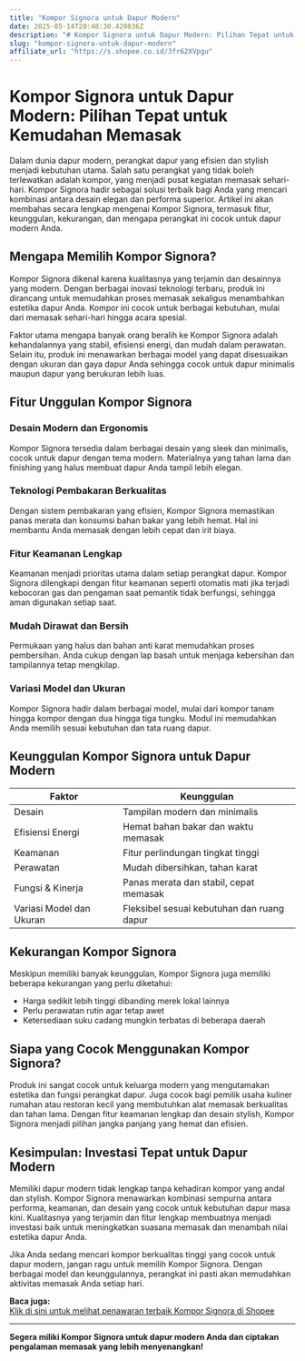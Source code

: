 ```yaml
---
title: "Kompor Signora untuk Dapur Modern"
date: 2025-05-14T20:48:30.420836Z
description: "# Kompor Signora untuk Dapur Modern: Pilihan Tepat untuk Kemudahan Memasak..."
slug: "kompor-signora-untuk-dapur-modern"
affiliate_url: "https://s.shopee.co.id/3fr62XVpgu"
---
```

# Kompor Signora untuk Dapur Modern: Pilihan Tepat untuk Kemudahan Memasak

Dalam dunia dapur modern, perangkat dapur yang efisien dan stylish menjadi kebutuhan utama. Salah satu perangkat yang tidak boleh terlewatkan adalah kompor, yang menjadi pusat kegiatan memasak sehari-hari. Kompor Signora hadir sebagai solusi terbaik bagi Anda yang mencari kombinasi antara desain elegan dan performa superior. Artikel ini akan membahas secara lengkap mengenai Kompor Signora, termasuk fitur, keunggulan, kekurangan, dan mengapa perangkat ini cocok untuk dapur modern Anda.

## Mengapa Memilih Kompor Signora?

Kompor Signora dikenal karena kualitasnya yang terjamin dan desainnya yang modern. Dengan berbagai inovasi teknologi terbaru, produk ini dirancang untuk memudahkan proses memasak sekaligus menambahkan estetika dapur Anda. Kompor ini cocok untuk berbagai kebutuhan, mulai dari memasak sehari-hari hingga acara spesial.

Faktor utama mengapa banyak orang beralih ke Kompor Signora adalah kehandalannya yang stabil, efisiensi energi, dan mudah dalam perawatan. Selain itu, produk ini menawarkan berbagai model yang dapat disesuaikan dengan ukuran dan gaya dapur Anda sehingga cocok untuk dapur minimalis maupun dapur yang berukuran lebih luas.

## Fitur Unggulan Kompor Signora

### Desain Modern dan Ergonomis
Kompor Signora tersedia dalam berbagai desain yang sleek dan minimalis, cocok untuk dapur dengan tema modern. Materialnya yang tahan lama dan finishing yang halus membuat dapur Anda tampil lebih elegan.

### Teknologi Pembakaran Berkualitas
Dengan sistem pembakaran yang efisien, Kompor Signora memastikan panas merata dan konsumsi bahan bakar yang lebih hemat. Hal ini membantu Anda memasak dengan lebih cepat dan irit biaya.

### Fitur Keamanan Lengkap
Keamanan menjadi prioritas utama dalam setiap perangkat dapur. Kompor Signora dilengkapi dengan fitur keamanan seperti otomatis mati jika terjadi kebocoran gas dan pengaman saat pemantik tidak berfungsi, sehingga aman digunakan setiap saat.

### Mudah Dirawat dan Bersih
Permukaan yang halus dan bahan anti karat memudahkan proses pembersihan. Anda cukup dengan lap basah untuk menjaga kebersihan dan tampilannya tetap mengkilap.

### Variasi Model dan Ukuran
Kompor Signora hadir dalam berbagai model, mulai dari kompor tanam hingga kompor dengan dua hingga tiga tungku. Modul ini memudahkan Anda memilih sesuai kebutuhan dan tata ruang dapur.

## Keunggulan Kompor Signora untuk Dapur Modern

| Faktor                         | Keunggulan                                              |
|------------------------------|---------------------------------------------------------|
| Desain                         | Tampilan modern dan minimalis                         |
| Efisiensi Energi             | Hemat bahan bakar dan waktu memasak                   |
| Keamanan                      | Fitur perlindungan tingkat tinggi                     |
| Perawatan                     | Mudah dibersihkan, tahan karat                        |
| Fungsi & Kinerja             | Panas merata dan stabil, cepat memasak                |
| Variasi Model dan Ukuran    | Fleksibel sesuai kebutuhan dan ruang dapur          |

## Kekurangan Kompor Signora

Meskipun memiliki banyak keunggulan, Kompor Signora juga memiliki beberapa kekurangan yang perlu diketahui:

- Harga sedikit lebih tinggi dibanding merek lokal lainnya
- Perlu perawatan rutin agar tetap awet
- Ketersediaan suku cadang mungkin terbatas di beberapa daerah

## Siapa yang Cocok Menggunakan Kompor Signora?

Produk ini sangat cocok untuk keluarga modern yang mengutamakan estetika dan fungsi perangkat dapur. Juga cocok bagi pemilik usaha kuliner rumahan atau restoran kecil yang membutuhkan alat memasak berkualitas dan tahan lama. Dengan fitur keamanan lengkap dan desain stylish, Kompor Signora menjadi pilihan jangka panjang yang hemat dan efisien.

## Kesimpulan: Investasi Tepat untuk Dapur Modern

Memiliki dapur modern tidak lengkap tanpa kehadiran kompor yang andal dan stylish. Kompor Signora menawarkan kombinasi sempurna antara performa, keamanan, dan desain yang cocok untuk kebutuhan dapur masa kini. Kualitasnya yang terjamin dan fitur lengkap membuatnya menjadi investasi baik untuk meningkatkan suasana memasak dan menambah nilai estetika dapur Anda.

Jika Anda sedang mencari kompor berkualitas tinggi yang cocok untuk dapur modern, jangan ragu untuk memilih Kompor Signora. Dengan berbagai model dan keunggulannya, perangkat ini pasti akan memudahkan aktivitas memasak Anda setiap hari.

**Baca juga:**  
[Klik di sini untuk melihat penawaran terbaik Kompor Signora di Shopee](https://s.shopee.co.id/3fr62XVpgu)

---

**Segera miliki Kompor Signora untuk dapur modern Anda dan ciptakan pengalaman memasak yang lebih menyenangkan!**